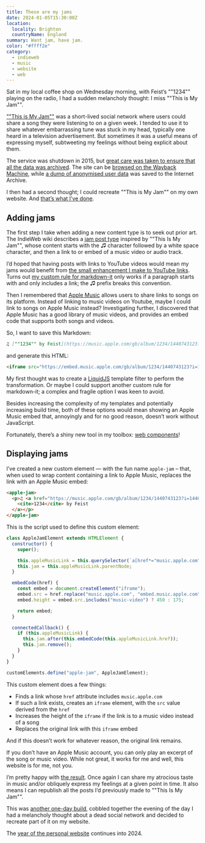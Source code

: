 ```yaml
---
title: These are my jams
date: 2024-01-05T15:30:00Z
location:
  locality: Brighton
  countryName: England
summary: Want jam, have jam.
color: "#ffff2e"
category:
  - indieweb
  - music
  - website
  - web
---
```


Sat in my local coffee shop on Wednesday morning, with Feist’s ""1234"" playing on the radio, I had a sudden melancholy thought: I miss ""This is My Jam"".

[""This is My Jam""][1] was a short-lived social network where users could share a song they were listening to on a given week. I tended to use it to share whatever embarrassing tune was stuck in my head, typically one heard in a television advertisement. But sometimes it was a useful means of expressing myself, subtweeting my feelings without being explicit about them.

The service was shutdown in 2015, but [great care was taken to ensure that all the data was archived][2]. The site can be [browsed on the Wayback Machine][3], while [a dump of anonymised user data][4] was saved to the Internet Archive.

I then had a second thought; I could recreate ""This is My Jam"" on my own website. And [that’s what I’ve done][5].

## Adding jams

The first step I take when adding a new content type is to seek out prior art. The IndieWeb wiki describes a [jam post type][6] inspired by ""This Is My Jam"", whose content starts with the ♫ character followed by a white space character, and then a link to or embed of a music video or audio track.

I’d hoped that having posts with links to YouTube videos would mean my jams would benefit from [the small enhancement I make to YouTube links][7]. Turns out [my custom rule for markdown-it][8] only works if a paragraph starts with and only includes a link; the ♫ prefix breaks this convention.

Then I remembered that [Apple Music][9] allows users to share links to songs on its platform. Instead of linking to music videos on Youtube, maybe I could link to songs on Apple Music instead? Investigating further, I discovered that Apple Music has a good library of music videos, and provides an embed code that supports both songs and videos.

So, I want to save this Markdown:

```markdown
♫ [""1234"" by Feist](https://music.apple.com/gb/album/1234/1440743123?i=1440743244)
```

and generate this HTML:

```html
<iframe src="https://embed.music.apple.com/gb/album/1234/1440743123?i=1440743244" height="175"></iframe>
```

My first thought was to create a [LiquidJS][10] template filter to perform the transformation. Or maybe I could support another custom rule for markdown-it; a complex and fragile option I was keen to avoid.

Besides increasing the complexity of my templates and potentially increasing build time, both of these options would mean showing an Apple Music embed that, annoyingly and for no good reason, doesn’t work without JavaScript.

Fortunately, there’s a shiny new tool in my toolbox: [web components][11]!

## Displaying jams

I’ve created a new custom element — with the fun name `apple-jam` – that, when used to wrap content containing a link to Apple Music, replaces the link with an Apple Music embed:

```html
<apple-jam>
  <p>♫ <a href="https://music.apple.com/gb/album/1234/1440743123?i=1440743244">
    <cite>1234</cite> by Feist
  </a></p>
</apple-jam>
```

This is the script used to define this custom element:

```js
class AppleJamElement extends HTMLElement {
  constructor() {
    super();

    this.appleMusicLink = this.querySelector(`a[href*="music.apple.com"]`);
    this.jam = this.appleMusicLink.parentNode;
  }

  embedCode(href) {
    const embed = document.createElement("iframe");
    embed.src = href.replace("music.apple.com", "embed.music.apple.com");
    embed.height = embed.src.includes("music-video") ? 450 : 175;

    return embed;
  }

  connectedCallback() {
    if (this.appleMusicLink) {
      this.jam.after(this.embedCode(this.appleMusicLink.href));
      this.jam.remove();
    }
  }
}

customElements.define("apple-jam", AppleJamElement);
```

This custom element does a few things:

* Finds a link whose `href` attribute includes `music.apple.com`
* If such a link exists, creates an `iframe` element, with the `src`  value derived from the `href`
* Increases the height of the `iframe` if the link is to a music video instead of a song
* Replaces the original link with this `iframe` embed

And if this doesn’t work for whatever reason, the original link remains.

If you don’t have an Apple Music account, you can only play an excerpt of the song or music video. While not great, it works for me and well, this website is for me, not you.

I’m pretty happy with [the result][12]. Once again I can share my atrocious taste in music and/or obliquely express my feelings at a given point in time. It also means I can republish all the posts I’d previously made to ""This Is My Jam"".

This was [another one-day build][13], cobbled together the evening of the day I had a melancholy thought about a dead social network and decided to recreate part of it on my website.

The [year of the personal website][14] continues into 2024.

[1]: https://indieweb.org/This_Is_My_Jam
[2]: https://thisismyjam.tumblr.com/post/126260430022/jam-preserves
[3]: https://web.archive.org/web/20210926084455/https://www.thisismyjam.com/
[4]: https://archive.org/details/thisismyjam-datadump
[5]: https://paulrobertlloyd.com/jams/
[6]: https://indieweb.org/jam
[7]: /2023/098/a1/embedding/
[8]: https://github.com/paulrobertlloyd/markdown-it-rules#linked-embeds
[9]: http://music.apple.com
[10]: http://liquidjs.com
[11]: https://developer.mozilla.org/en-US/docs/Web/API/Web_components
[12]: /2024/004/j1/
[13]: https://paulrobertlloyd.com/2023/272/a1/classnames/
[14]: https://matthiasott.com/notes/2024-the-year-of-the-personal-website
